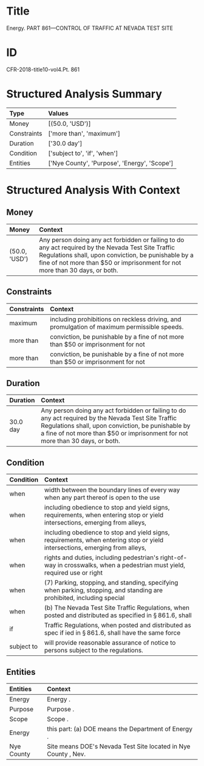 # Title

 Energy. PART 861—CONTROL OF TRAFFIC AT NEVADA TEST SITE


# ID

 CFR-2018-title10-vol4.Pt. 861


# Structured Analysis Summary

| Type        | Values                                       |
|:------------|:---------------------------------------------|
| Money       | [(50.0, 'USD')]                              |
| Constraints | ['more than', 'maximum']                     |
| Duration    | ['30.0 day']                                 |
| Condition   | ['subject to', 'if', 'when']                 |
| Entities    | ['Nye County', 'Purpose', 'Energy', 'Scope'] |


# Structured Analysis With Context

 


## Money

| Money         | Context                                                                                                                                                                                                                                   |
|:--------------|:------------------------------------------------------------------------------------------------------------------------------------------------------------------------------------------------------------------------------------------|
| (50.0, 'USD') | Any person doing any act forbidden or failing to do any act required by the Nevada Test Site Traffic Regulations shall, upon conviction, be punishable by a fine of not more than $50 or imprisonment for not more than 30 days, or both. |


## Constraints

| Constraints   | Context                                                                                      |
|:--------------|:---------------------------------------------------------------------------------------------|
| maximum       | including prohibitions on reckless driving, and promulgation of maximum  permissible speeds. |
| more than     | conviction, be punishable by a fine of not more than  $50 or imprisonment for not            |
| more than     | conviction, be punishable by a fine of not more than  $50 or imprisonment for not            |


## Duration

| Duration   | Context                                                                                                                                                                                                                                   |
|:-----------|:------------------------------------------------------------------------------------------------------------------------------------------------------------------------------------------------------------------------------------------|
| 30.0 day   | Any person doing any act forbidden or failing to do any act required by the Nevada Test Site Traffic Regulations shall, upon conviction, be punishable by a fine of not more than $50 or imprisonment for not more than 30 days, or both. |


## Condition

| Condition   | Context                                                                                                                     |
|:------------|:----------------------------------------------------------------------------------------------------------------------------|
| when        | width between the boundary lines of every way when any part thereof is open to the use                                      |
| when        | including obedience to stop and yield signs, requirements, when entering stop or yield intersections, emerging from alleys, |
| when        | including obedience to stop and yield signs, requirements, when entering stop or yield intersections, emerging from alleys, |
| when        | rights and duties, including pedestrian's right-of-way in crosswalks, when a pedestrian must yield, required use or right   |
| when        | (7) Parking, stopping, and standing, specifying  when parking, stopping, and standing are prohibited, including special     |
| when        | (b) The Nevada Test Site Traffic Regulations,  when posted and distributed as specified in &#167;&#8201;861.6, shall        |
| if          | Traffic Regulations, when posted and distributed as spec if ied in &#167;&#8201;861.6, shall have the same force            |
| subject to  | will provide reasonable assurance of notice to persons subject to  the regulations.                                         |


## Entities

| Entities   | Context                                                        |
|:-----------|:---------------------------------------------------------------|
| Energy     | Energy .                                                       |
| Purpose    | Purpose .                                                      |
| Scope      | Scope .                                                        |
| Energy     | this part: (a) DOE means the Department of Energy .            |
| Nye County | Site means DOE's Nevada Test Site located in Nye County , Nev. |


